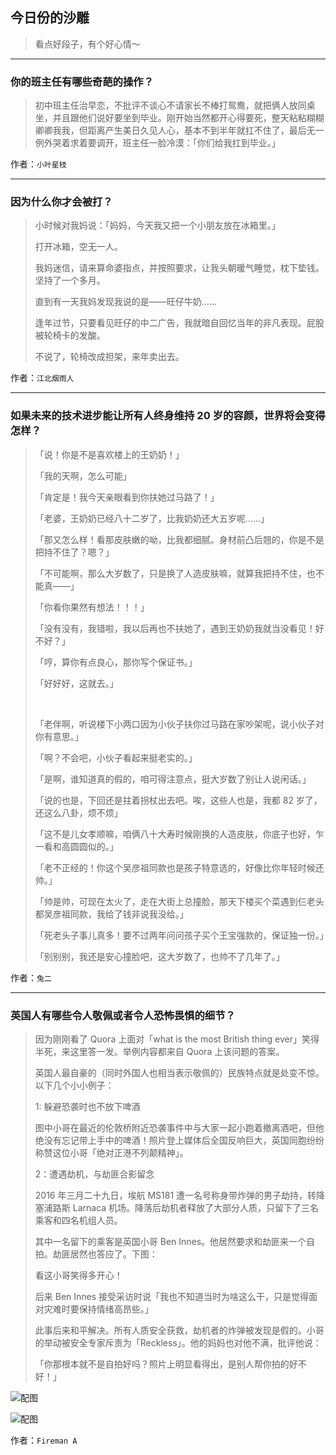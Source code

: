 ## 今日份的沙雕

> 看点好段子，有个好心情～


 
---

### 你的班主任有哪些奇葩的操作？

> 初中班主任治早恋，不批评不谈心不请家长不棒打鸳鸯，就把俩人放同桌坐，并且跟他们说好要坐到毕业。刚开始当然都开心得要死，整天粘粘糊糊卿卿我我，但距离产生美日久见人心，基本不到半年就扛不住了，最后无一例外哭着求着要调开，班主任一脸冷漠：「你们给我扛到毕业。」


作者：`小叶星枝`

---

### 因为什么你才会被打？

> 小时候对我妈说：「妈妈，今天我又把一个小朋友放在冰箱里。」
> 
> 打开冰箱，空无一人。
> 
> 我妈迷信，请来算命婆指点，并按照要求，让我头朝暖气睡觉，枕下垫钱。坚持了一个多月。
> 
> 直到有一天我妈发现我说的是——旺仔牛奶……
> 
> 逢年过节，只要看见旺仔的中二广告，我就暗自回忆当年的非凡表现。屁股被轮椅卡的发酸。
> 
> 不说了，轮椅改成担架，来年卖出去。


作者：`江北烟雨人`

---

### 如果未来的技术进步能让所有人终身维持 20 岁的容颜，世界将会变得怎样？

> 「说！你是不是喜欢楼上的王奶奶！」
> 
> 「我的天啊，怎么可能」
> 
> 「肯定是！我今天亲眼看到你扶她过马路了！」
> 
> 「老婆，王奶奶已经八十二岁了，比我奶奶还大五岁呢……」
> 
> 「那又怎么样！看那皮肤嫩的呦，比我都细腻。身材前凸后翘的，你是不是把持不住了？嗯？」
> 
> 「不可能啊，那么大岁数了，只是换了人造皮肤嘛，就算我把持不住，也不能真——」
> 
> 「你看你果然有想法！！！」
> 
> 「没有没有，我错啦，我以后再也不扶她了，遇到王奶奶我就当没看见！好不好？」
> 
> 「哼，算你有点良心，那你写个保证书。」
> 
> 「好好好，这就去。」
> 
>  
> 
> 「老伴啊，听说楼下小两口因为小伙子扶你过马路在家吵架呢，说小伙子对你有意思。」
> 
> 「啊？不会吧，小伙子看起来挺老实的。」
> 
> 「是啊，谁知道真的假的，咱可得注意点，挺大岁数了别让人说闲话。」
> 
> 「说的也是，下回还是拄着拐杖出去吧。唉，这些人也是，我都 82 岁了，还这么八卦，烦不烦」
> 
> 「这不是儿女孝顺嘛，咱俩八十大寿时候刚换的人造皮肤，你底子也好，乍一看和高圆圆似的。」
> 
> 「老不正经的！你这个吴彦祖同款也是孩子特意选的，好像比你年轻时候还帅。」
> 
> 「帅是帅，可现在太火了，走在大街上总撞脸，那天下楼买个菜遇到仨老头都吴彦祖同款，我给了钱非说我没给。」
> 
> 「死老头子事儿真多！要不过两年问问孩子买个王宝强款的，保证独一份。」
> 
> 「别别别，我还是安心撞脸吧，这大岁数了，也帅不了几年了。」


作者：`兔二`

---

### 英国人有哪些令人敬佩或者令人恐怖畏惧的细节？

> 因为刚刚看了 Quora 上面对「what is the most British thing ever」笑得半死，来这里答一发。举例内容都来自 Quora 上该问题的答案。
> 
> 英国人最自豪的（同时外国人也相当表示敬佩的）民族特点就是处变不惊。以下几个小小例子：
> 
> 1: 躲避恐袭时也不放下啤酒
> 
> 图中小哥在最近的伦敦桥附近恐袭事件中与大家一起小跑着撤离酒吧，但他绝没有忘记带上手中的啤酒！照片登上媒体后全国反响巨大，英国同胞纷纷称赞这位小哥「绝对正港不列颠精神」。
> 
> 2：遭遇劫机，与劫匪合影留念
> 
> 2016 年三月二十九日，埃航 MS181 遭一名号称身带炸弹的男子劫持，转降塞浦路斯 Larnaca 机场。降落后劫机者释放了大部分人质，只留下了三名乘客和四名机组人员。
> 
> 其中一名留下的乘客是英国小哥 Ben Innes。他居然要求和劫匪来一个自拍。劫匪居然也答应了。下图：
> 
> 看这小哥笑得多开心！
> 
> 后来 Ben Innes 接受采访时说「我也不知道当时为啥这么干，只是觉得面对灾难时要保持情绪高昂些。」
> 
> 此事后来和平解决。所有人质安全获救，劫机者的炸弹被发现是假的。小哥的举动被安全专家斥责为「Reckless」。他的妈妈也对他不满，批评他说：
> 
> 「你那根本就不是自拍好吗？照片上明显看得出，是别人帮你拍的好不好！」



![配图](http://pic4.zhimg.com/70/v2-1f1eff489a51757559d021c34ab6b06b_b.jpg)



![配图](http://pic3.zhimg.com/70/v2-cf23803bded3ead24b17c8b26f6a9d46_b.jpg)


作者：`Fireman A`